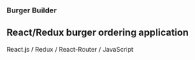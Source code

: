 ### Burger Builder
## React/Redux burger ordering application
React.js / Redux / React-Router / JavaScript
